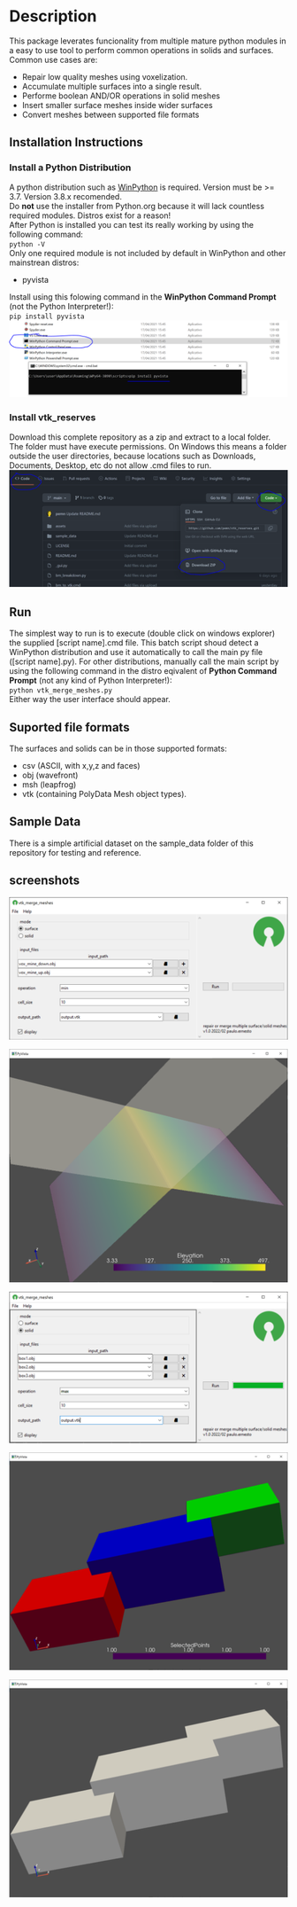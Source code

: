 # Description
This package leverates funcionality from multiple mature python modules in a easy to use tool to perform common operations in solids and surfaces.  
Common use cases are:
 - Repair low quality meshes using voxelization.
 - Accumulate multiple surfaces into a single result.
 - Performe boolean AND/OR operations in solid meshes
 - Insert smaller surface meshes inside wider surfaces
 - Convert meshes between supported file formats

## Installation Instructions
### Install a Python Distribution
A python distribution such as [WinPython](https://winpython.github.io/) is required. Version must be >= 3.7. Version 3.8.x recomended.   
Do **not** use the installer from Python.org because it will lack countless required modules. Distros exist for a reason!  
After Python is installed you can test its really working by using the following command:  
`python -V`  
Only one required module is not included by default in WinPython and other mainstrean distros:  
 - pyvista  

Install using this folowing command in the **WinPython Command Prompt** (not the Python Interpreter!):  
`pip install pyvista`  
![winpython](assets/winpython.png?raw=true)
### Install vtk_reserves
Download this complete repository as a zip and extract to a local folder.  
The folder must have execute permissions. On Windows this means a folder outside the user directories, because locations such as Downloads, Documents, Desktop, etc do not allow .cmd files to run.  
![downloadcode](assets/downloadcode.png?raw=true)
## Run
The simplest way to run is to execute (double click on windows explorer) the supplied [script name].cmd file. This batch script shoud detect a WinPython distribution and use it automatically to call the main py file ([script name].py).  For other distributions, manually call the main script by using the following command in the distro eqivalent of  **Python Command Prompt** (not any kind of Python Interpreter!):  
`python vtk_merge_meshes.py`  
Either way the user interface should appear.

## Suported file formats
The surfaces and solids can be in those supported formats:
 - csv (ASCII, with x,y,z and faces)
 - obj (wavefront)
 - msh (leapfrog)
 - vtk (containing PolyData Mesh object types).  

## Sample Data
There is a simple artificial dataset on the sample_data folder of this repository for testing and reference.

## screenshots
![screenshot1](assets/screenshot1.png?raw=true)  

![screenshot2](assets/screenshot2.png?raw=true)  

![screenshot3](assets/screenshot3.png?raw=true)  

![screenshot4](assets/screenshot4.png?raw=true)  

![screenshot5](assets/screenshot5.png?raw=true)  

